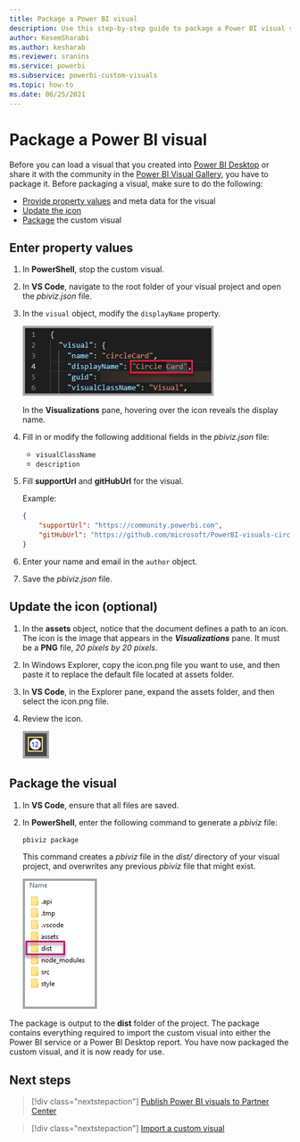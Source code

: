 ```yaml
---
title: Package a Power BI visual
description: Use this step-by-step guide to package a Power BI visual so it can be shared and imported. 
author: KesemSharabi
ms.author: kesharab
ms.reviewer: sranins
ms.service: powerbi
ms.subservice: powerbi-custom-visuals
ms.topic: how-to
ms.date: 06/25/2021
---
```


# Package a Power BI visual

Before you can load a visual that you created into [Power BI Desktop](https://powerbi.microsoft.com/desktop/) or share it with the community in the [Power BI Visual Gallery](https://visuals.powerbi.com/), you have to package it.
Before packaging a visual, make sure to do the following:

* [Provide property values](#enter-property-values) and meta data for the visual
* [Update the icon](#update-the-icon-optional)
* [Package](#package-the-visual) the custom visual

## Enter property values

1. In **PowerShell**, stop the custom visual.
2. In **VS Code**, navigate to the root folder of your visual project and open the *pbiviz.json* file.

3. In the `visual` object, modify the `displayName` property.

    ![Display Name visual](media/custom-visual-develop-tutorial-format-options/display-name-viz.png)

    In the **Visualizations** pane, hovering over the icon reveals the display name.

4. Fill in or modify the following additional fields in the *pbiviz.json* file:
    * `visualClassName`
    * `description`

5. Fill **supportUrl** and **gitHubUrl** for the visual.

    Example:

    ```json
    {
        "supportUrl": "https://community.powerbi.com",
        "gitHubUrl": "https://github.com/microsoft/PowerBI-visuals-circlecard"
    }
    ```

6. Enter your name and email in the `author` object.

7. Save the *pbiviz.json* file.

## Update the icon (optional)

1. In the **assets** object, notice that the document defines a path to an icon. The icon is the image that appears in the **_Visualizations_** pane. It must be a **PNG** file, *20 pixels by 20 pixels*.

2. In Windows Explorer, copy the icon.png file you want to use, and then paste it to replace the default file located at assets folder.

3. In **VS Code**, in the Explorer pane, expand the assets folder, and then select the icon.png file.

4. Review the icon.

    ![Viz pane image](media/package-visual/viz-pane-image.png)

## Package the visual

1. In **VS Code**, ensure that all files are saved.

2. In **PowerShell**, enter the following command to generate a *pbiviz* file:

    ```powershell
    pbiviz package
    ```

    This command creates a *pbiviz* file in the *dist/* directory of your visual project, and overwrites any previous *pbiviz* file that might exist.

    ![Dist folder](media/package-visual/dist-folder.png)

The package is output to the **dist** folder of the project. The package contains everything required to import the custom visual into either the Power BI service or a Power BI Desktop report. You have now packaged the custom visual, and it is now ready for use.

## Next steps

> [!div class="nextstepaction"]
> [Publish Power BI visuals to Partner Center](office-store.md)

> [!div class="nextstepaction"]
> [Import a custom visual](import-visual.md)
